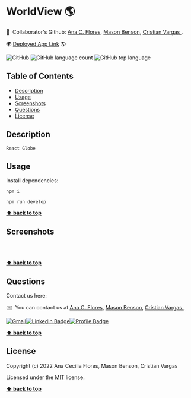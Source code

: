 # WorldView 🌎

🤝  Collaborator's Github: [Ana C. Flores](https://github.com/anacecyflores1), [Mason Benson](https://github.com/mbenson025), [Cristian Vargas ](https://github.com/vcristian1).

🌍 [Deployed App Link]() 🌎

![GitHub](https://img.shields.io/github/license/anacecyflores1/WorldView)
![GitHub language count](https://img.shields.io/github/languages/count/anacecyflores1/WorldView)
![GitHub top language](https://img.shields.io/github/languages/top/anacecyflores1/WorldView)

## Table of Contents

- [Description](#description)
- [Usage](#usage)
- [Screenshots](#screenshots)
- [Questions](#questions)
- [License](#license)

## Description

```
React Globe
```

## Usage

Install dependencies:

```
npm i
```

```
npm run develop
```

**[⬆ back to top](#table-of-contents)**

## Screenshots

```

```

<br>
<img src="./src/assets/" alt="" title=""> 
<br>

**[⬆ back to top](#table-of-contents)**

## Questions

Contact us here:

✉️  You can contact us at [Ana C. Flores](mailto:anacecyflores1@gmail.com), [Mason Benson](mailto:mbenson025@gmail.com), [Cristian Vargas ](mailto:cristian.v0223@gmail.com),

<a href="mailto: anacecyflores1@gmail.com"><img src="https://img.shields.io/badge/Gmail-D14836?style=for-the-badge&logo=gmail&logoColor=white&color=071A2C" alt="Gmail"/></a><a href="https://www.linkedin.com/in/anacecyflores/"><img src="https://img.shields.io/badge/LinkedIn-blue?style=for-the-badge&logo=linkedin&logoColor=white&color=071A2C" alt="LinkedIn Badge"/></a><a href="https://cecy-professional-portfolio.herokuapp.com/" target="_blank"><img src="https://img.shields.io/badge/Profile-430098?style=for-the-badge&logo=heroku&logoColor=white&color=071A2C" alt="Profile Badge"/></a>

**[⬆ back to top](#table-of-contents)**

## License

Copyright (c) 2022 Ana Cecilia Flores, Mason Benson, Cristian Vargas

Licensed under the [MIT](LICENSE) license.

**[⬆ back to top](#table-of-contents)**
